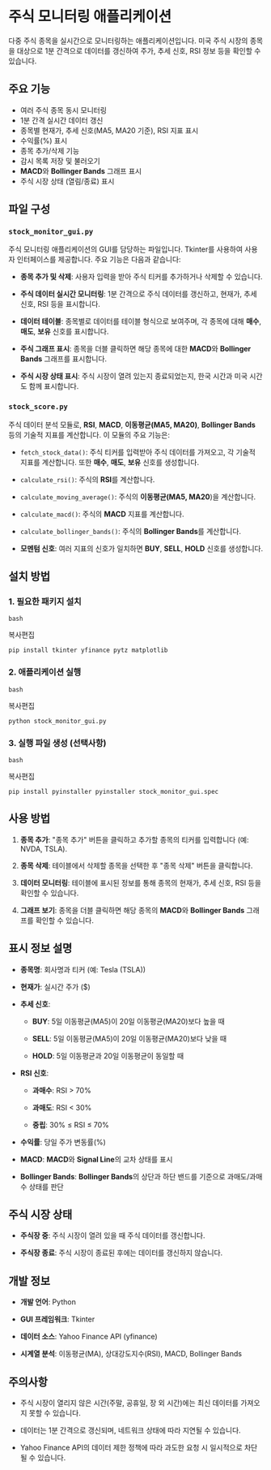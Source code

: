 # 주식 모니터링 애플리케이션

다중 주식 종목을 실시간으로 모니터링하는 애플리케이션입니다. 미국 주식 시장의 종목을 대상으로 1분 간격으로 데이터를 갱신하여 주가, 추세 신호, RSI 정보 등을 확인할 수 있습니다.

## 주요 기능

- 여러 주식 종목 동시 모니터링
- 1분 간격 실시간 데이터 갱신
- 종목별 현재가, 추세 신호(MA5, MA20 기준), RSI 지표 표시
- 수익률(%) 표시
- 종목 추가/삭제 기능
- 감시 목록 저장 및 불러오기
- **MACD**와 **Bollinger Bands** 그래프 표시
- 주식 시장 상태 (열림/종료) 표시

## 파일 구성

### `stock_monitor_gui.py`

주식 모니터링 애플리케이션의 GUI를 담당하는 파일입니다. Tkinter를 사용하여 사용자 인터페이스를 제공합니다. 주요 기능은 다음과 같습니다:

- **종목 추가 및 삭제**: 사용자 입력을 받아 주식 티커를 추가하거나 삭제할 수 있습니다.

- **주식 데이터 실시간 모니터링**: 1분 간격으로 주식 데이터를 갱신하고, 현재가, 추세 신호, RSI 등을 표시합니다.

- **데이터 테이블**: 종목별로 데이터를 테이블 형식으로 보여주며, 각 종목에 대해 **매수**, **매도**, **보유** 신호를 표시합니다.

- **주식 그래프 표시**: 종목을 더블 클릭하면 해당 종목에 대한 **MACD**와 **Bollinger Bands** 그래프를 표시합니다.

- **주식 시장 상태 표시**: 주식 시장이 열려 있는지 종료되었는지, 한국 시간과 미국 시간도 함께 표시합니다.

### `stock_score.py`

주식 데이터 분석 모듈로, **RSI**, **MACD**, **이동평균(MA5, MA20)**, **Bollinger Bands** 등의 기술적 지표를 계산합니다. 이 모듈의 주요 기능은:

- `fetch_stock_data()`: 주식 티커를 입력받아 주식 데이터를 가져오고, 각 기술적 지표를 계산합니다. 또한 **매수**, **매도**, **보유** 신호를 생성합니다.

- `calculate_rsi()`: 주식의 **RSI**를 계산합니다.

- `calculate_moving_average()`: 주식의 **이동평균(MA5, MA20**)을 계산합니다.

- `calculate_macd()`: 주식의 **MACD** 지표를 계산합니다.

- `calculate_bollinger_bands()`: 주식의 **Bollinger Bands**를 계산합니다.

- **모멘텀 신호**: 여러 지표의 신호가 일치하면 **BUY**, **SELL**, **HOLD** 신호를 생성합니다.

## 설치 방법

### 1. 필요한 패키지 설치

```
bash
```

복사편집

`pip install tkinter yfinance pytz matplotlib`

### 2. 애플리케이션 실행

```
bash
```

복사편집

`python stock_monitor_gui.py`

### 3. 실행 파일 생성 (선택사항)

```
bash
```

복사편집

`pip install pyinstaller pyinstaller stock_monitor_gui.spec`

## 사용 방법

1. **종목 추가**: "종목 추가" 버튼을 클릭하고 추가할 종목의 티커를 입력합니다 (예: NVDA, TSLA).

2. **종목 삭제**: 테이블에서 삭제할 종목을 선택한 후 "종목 삭제" 버튼을 클릭합니다.

3. **데이터 모니터링**: 테이블에 표시된 정보를 통해 종목의 현재가, 추세 신호, RSI 등을 확인할 수 있습니다.

4. **그래프 보기**: 종목을 더블 클릭하면 해당 종목의 **MACD**와 **Bollinger Bands** 그래프를 확인할 수 있습니다.

## 표시 정보 설명

- **종목명**: 회사명과 티커 (예: Tesla (TSLA))

- **현재가**: 실시간 주가 ($)

- **추세 신호**:

  - **BUY**: 5일 이동평균(MA5)이 20일 이동평균(MA20)보다 높을 때

  - **SELL**: 5일 이동평균(MA5)이 20일 이동평균(MA20)보다 낮을 때

  - **HOLD**: 5일 이동평균과 20일 이동평균이 동일할 때

- **RSI 신호**:

  - **과매수**: RSI &gt; 70%

  - **과매도**: RSI &lt; 30%

  - **중립**: 30% ≤ RSI ≤ 70%

- **수익률**: 당일 주가 변동률(%)

- **MACD**: **MACD**와 **Signal Line**의 교차 상태를 표시

- **Bollinger Bands**: **Bollinger Bands**의 상단과 하단 밴드를 기준으로 과매도/과매수 상태를 판단

## 주식 시장 상태

- **주식장 중**: 주식 시장이 열려 있을 때 주식 데이터를 갱신합니다.

- **주식장 종료**: 주식 시장이 종료된 후에는 데이터를 갱신하지 않습니다.

## 개발 정보

- **개발 언어**: Python

- **GUI 프레임워크**: Tkinter

- **데이터 소스**: Yahoo Finance API (yfinance)

- **시계열 분석**: 이동평균(MA), 상대강도지수(RSI), MACD, Bollinger Bands

## 주의사항

- 주식 시장이 열리지 않은 시간(주말, 공휴일, 장 외 시간)에는 최신 데이터를 가져오지 못할 수 있습니다.

- 데이터는 1분 간격으로 갱신되며, 네트워크 상태에 따라 지연될 수 있습니다.

- Yahoo Finance API의 데이터 제한 정책에 따라 과도한 요청 시 일시적으로 차단될 수 있습니다.